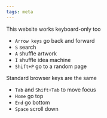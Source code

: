 ```yaml
---
tags: meta
---
```


This website works keyboard-only too  

- `Arrow keys` go back and forward 
- `S` search
- `A` shuffle artwork
- `I` shuffle idea machine  
- `Shift+P` go to a random page 


Standard browser keys are the same 

- `Tab` and `Shift+Tab` to move focus 
- `Home` go top 
- `End` go bottom 
- `Space` scroll down 